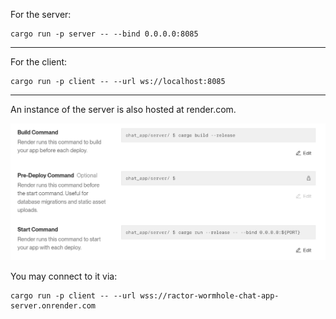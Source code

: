 For the server:

```
cargo run -p server -- --bind 0.0.0.0:8085
```

---------------------------------------------------

For the client:

```
cargo run -p client -- --url ws://localhost:8085
```

----------------

An instance of the server is also hosted at render.com.

![alt text](./_md_content/image.png)

You may connect to it via:

```
cargo run -p client -- --url wss://ractor-wormhole-chat-app-server.onrender.com
```